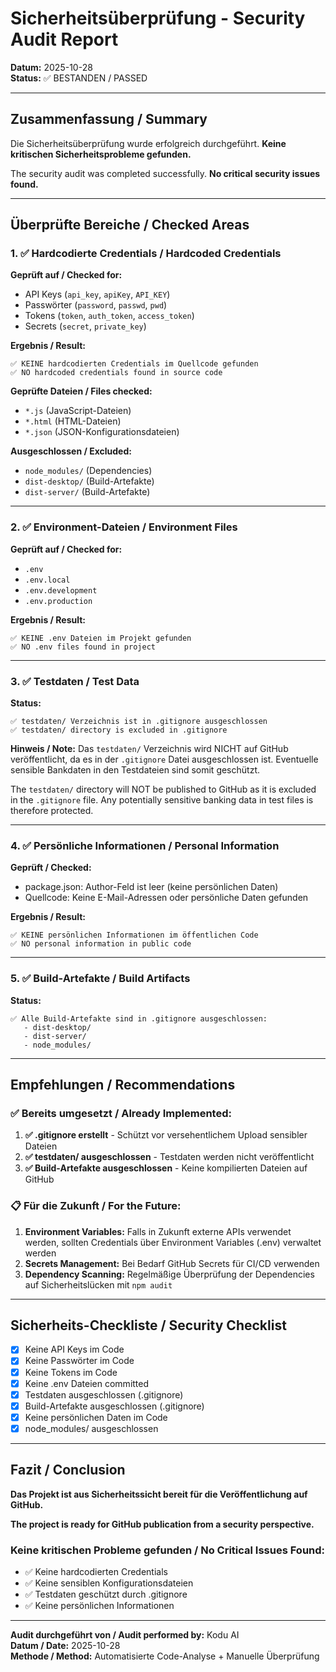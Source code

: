# Sicherheitsüberprüfung - Security Audit Report

**Datum:** 2025-10-28  
**Status:** ✅ BESTANDEN / PASSED

---

## Zusammenfassung / Summary

Die Sicherheitsüberprüfung wurde erfolgreich durchgeführt. **Keine kritischen Sicherheitsprobleme gefunden.**

The security audit was completed successfully. **No critical security issues found.**

---

## Überprüfte Bereiche / Checked Areas

### 1. ✅ Hardcodierte Credentials / Hardcoded Credentials

**Geprüft auf / Checked for:**
- API Keys (`api_key`, `apiKey`, `API_KEY`)
- Passwörter (`password`, `passwd`, `pwd`)
- Tokens (`token`, `auth_token`, `access_token`)
- Secrets (`secret`, `private_key`)

**Ergebnis / Result:**
```
✅ KEINE hardcodierten Credentials im Quellcode gefunden
✅ NO hardcoded credentials found in source code
```

**Geprüfte Dateien / Files checked:**
- `*.js` (JavaScript-Dateien)
- `*.html` (HTML-Dateien)
- `*.json` (JSON-Konfigurationsdateien)

**Ausgeschlossen / Excluded:**
- `node_modules/` (Dependencies)
- `dist-desktop/` (Build-Artefakte)
- `dist-server/` (Build-Artefakte)

---

### 2. ✅ Environment-Dateien / Environment Files

**Geprüft auf / Checked for:**
- `.env`
- `.env.local`
- `.env.development`
- `.env.production`

**Ergebnis / Result:**
```
✅ KEINE .env Dateien im Projekt gefunden
✅ NO .env files found in project
```

---

### 3. ✅ Testdaten / Test Data

**Status:**
```
✅ testdaten/ Verzeichnis ist in .gitignore ausgeschlossen
✅ testdaten/ directory is excluded in .gitignore
```

**Hinweis / Note:**
Das `testdaten/` Verzeichnis wird NICHT auf GitHub veröffentlicht, da es in der `.gitignore` Datei ausgeschlossen ist. Eventuelle sensible Bankdaten in den Testdateien sind somit geschützt.

The `testdaten/` directory will NOT be published to GitHub as it is excluded in the `.gitignore` file. Any potentially sensitive banking data in test files is therefore protected.

---

### 4. ✅ Persönliche Informationen / Personal Information

**Geprüft / Checked:**
- package.json: Author-Feld ist leer (keine persönlichen Daten)
- Quellcode: Keine E-Mail-Adressen oder persönliche Daten gefunden

**Ergebnis / Result:**
```
✅ KEINE persönlichen Informationen im öffentlichen Code
✅ NO personal information in public code
```

---

### 5. ✅ Build-Artefakte / Build Artifacts

**Status:**
```
✅ Alle Build-Artefakte sind in .gitignore ausgeschlossen:
   - dist-desktop/
   - dist-server/
   - node_modules/
```

---

## Empfehlungen / Recommendations

### ✅ Bereits umgesetzt / Already Implemented:

1. **✅ .gitignore erstellt** - Schützt vor versehentlichem Upload sensibler Dateien
2. **✅ testdaten/ ausgeschlossen** - Testdaten werden nicht veröffentlicht
3. **✅ Build-Artefakte ausgeschlossen** - Keine kompilierten Dateien auf GitHub

### 📋 Für die Zukunft / For the Future:

1. **Environment Variables:** Falls in Zukunft externe APIs verwendet werden, sollten Credentials über Environment Variables (.env) verwaltet werden
2. **Secrets Management:** Bei Bedarf GitHub Secrets für CI/CD verwenden
3. **Dependency Scanning:** Regelmäßige Überprüfung der Dependencies auf Sicherheitslücken mit `npm audit`

---

## Sicherheits-Checkliste / Security Checklist

- [x] Keine API Keys im Code
- [x] Keine Passwörter im Code
- [x] Keine Tokens im Code
- [x] Keine .env Dateien committed
- [x] Testdaten ausgeschlossen (.gitignore)
- [x] Build-Artefakte ausgeschlossen (.gitignore)
- [x] Keine persönlichen Daten im Code
- [x] node_modules/ ausgeschlossen

---

## Fazit / Conclusion

**Das Projekt ist aus Sicherheitssicht bereit für die Veröffentlichung auf GitHub.**

**The project is ready for GitHub publication from a security perspective.**

### Keine kritischen Probleme gefunden / No Critical Issues Found:
- ✅ Keine hardcodierten Credentials
- ✅ Keine sensiblen Konfigurationsdateien
- ✅ Testdaten geschützt durch .gitignore
- ✅ Keine persönlichen Informationen

---

**Audit durchgeführt von / Audit performed by:** Kodu AI  
**Datum / Date:** 2025-10-28  
**Methode / Method:** Automatisierte Code-Analyse + Manuelle Überprüfung